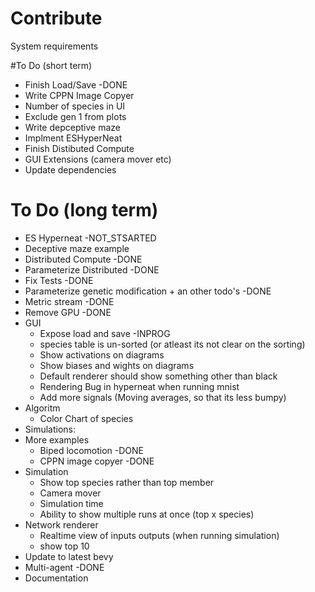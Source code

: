 
# Contribute
System requirements

#To Do (short term)
- Finish Load/Save  -DONE
- Write CPPN Image Copyer
- Number of species in UI
- Exclude gen 1 from plots
- Write depceptive maze
- Implment ESHyperNeat
- Finish Distibuted Compute 
- GUI Extensions (camera mover etc)
- Update dependencies

# To Do (long term)
- ES Hyperneat -NOT_STSARTED
- Deceptive maze example
- Distributed Compute -DONE
- Parameterize Distributed -DONE
- Fix Tests -DONE
- Parameterize genetic modification + an other todo's -DONE
- Metric stream  -DONE
- Remove GPU -DONE
- GUI 
    - Expose load and save  -INPROG
    - species table is un-sorted (or atleast its not clear on the sorting)
    - Show activations on diagrams
    - Show biases and wights on diagrams
    - Default renderer should show something other than black
    - Rendering Bug in hyperneat when running mnist
  - Add more signals (Moving averages, so that its less bumpy)
- Algoritm
  - Color Chart of species
- Simulations:
- More examples
    - Biped locomotion  -DONE
    - CPPN image copyer -DONE
- Simulation
  - Show top species rather than top member
  - Camera mover
  - Simulation time
  - Ability to show multiple runs at once (top x species)
- Network renderer
  - Realtime view of inputs outputs (when running simulation)
  - show top 10
- Update to latest bevy
- Multi-agent -DONE
- Documentation
